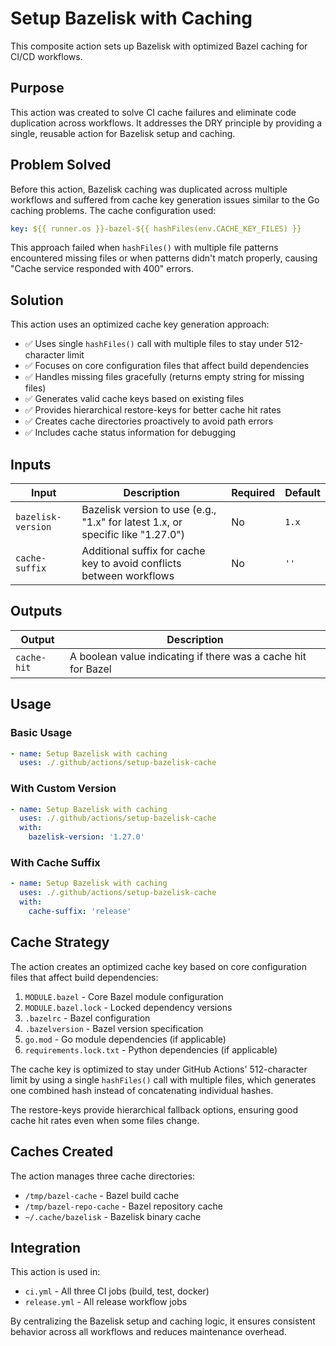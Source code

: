 # Setup Bazelisk with Caching

This composite action sets up Bazelisk with optimized Bazel caching for CI/CD workflows.

## Purpose

This action was created to solve CI cache failures and eliminate code duplication across workflows. It addresses the DRY principle by providing a single, reusable action for Bazelisk setup and caching.

## Problem Solved

Before this action, Bazelisk caching was duplicated across multiple workflows and suffered from cache key generation issues similar to the Go caching problems. The cache configuration used:

```yaml
key: ${{ runner.os }}-bazel-${{ hashFiles(env.CACHE_KEY_FILES) }}
```

This approach failed when `hashFiles()` with multiple file patterns encountered missing files or when patterns didn't match properly, causing "Cache service responded with 400" errors.

## Solution

This action uses an optimized cache key generation approach:
- ✅ Uses single `hashFiles()` call with multiple files to stay under 512-character limit
- ✅ Focuses on core configuration files that affect build dependencies  
- ✅ Handles missing files gracefully (returns empty string for missing files)
- ✅ Generates valid cache keys based on existing files
- ✅ Provides hierarchical restore-keys for better cache hit rates
- ✅ Creates cache directories proactively to avoid path errors
- ✅ Includes cache status information for debugging

## Inputs

| Input | Description | Required | Default |
|-------|-------------|----------|---------|
| `bazelisk-version` | Bazelisk version to use (e.g., "1.x" for latest 1.x, or specific like "1.27.0") | No | `1.x` |
| `cache-suffix` | Additional suffix for cache key to avoid conflicts between workflows | No | `''` |

## Outputs

| Output | Description |
|--------|-------------|
| `cache-hit` | A boolean value indicating if there was a cache hit for Bazel |

## Usage

### Basic Usage

```yaml
- name: Setup Bazelisk with caching
  uses: ./.github/actions/setup-bazelisk-cache
```

### With Custom Version

```yaml
- name: Setup Bazelisk with caching
  uses: ./.github/actions/setup-bazelisk-cache
  with:
    bazelisk-version: '1.27.0'
```

### With Cache Suffix

```yaml
- name: Setup Bazelisk with caching
  uses: ./.github/actions/setup-bazelisk-cache
  with:
    cache-suffix: 'release'
```

## Cache Strategy

The action creates an optimized cache key based on core configuration files that affect build dependencies:
1. `MODULE.bazel` - Core Bazel module configuration
2. `MODULE.bazel.lock` - Locked dependency versions  
3. `.bazelrc` - Bazel configuration
4. `.bazelversion` - Bazel version specification
5. `go.mod` - Go module dependencies (if applicable)
6. `requirements.lock.txt` - Python dependencies (if applicable)

The cache key is optimized to stay under GitHub Actions' 512-character limit by using a single `hashFiles()` call with multiple files, which generates one combined hash instead of concatenating individual hashes.

The restore-keys provide hierarchical fallback options, ensuring good cache hit rates even when some files change.

## Caches Created

The action manages three cache directories:
- `/tmp/bazel-cache` - Bazel build cache
- `/tmp/bazel-repo-cache` - Bazel repository cache
- `~/.cache/bazelisk` - Bazelisk binary cache

## Integration

This action is used in:
- `ci.yml` - All three CI jobs (build, test, docker)
- `release.yml` - All release workflow jobs

By centralizing the Bazelisk setup and caching logic, it ensures consistent behavior across all workflows and reduces maintenance overhead.